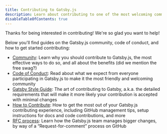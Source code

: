```yaml
---
title: Contributing to Gatsby.js
description: Learn about contributing to one of the most welcoming communities helping develop the future of the web
disableTableOfContents: true
---
```


Thanks for being interested in contributing! We're so glad you want to help!

Below you'll find guides on the Gatsby.js community, code of conduct, and how to get started contributing:

- [Community](docs/contributing/../../community.md): Learn why you should contribute to Gatsby.js, the most effective ways to do so, and all about the benefits (did we mention the free swag?)
- [Code of Conduct](docs/contributing/../../code-of-conduct.md): Read about what we expect from everyone participating in Gatsby.js to make it the most friendly and welcoming community
- [Gatsby Style Guide](/docs/contributing/gatsby-style-guide.md): The art of contributing to Gatsby, a.k.a. the detailed requirements that will make it more likely your contribution is accepted with minimal changes
- [How to Contribute](docs/contributing/../../how-to-contribute.md): How to get the most out of your Gatsby.js contributing experience, including GitHub management tips, setup instructions for docs and code contributions, and more
- [RFC process](../blog/2018-04-06-introducing-gatsby-rfc-process/index.md): Learn how the Gatsby.js team manages bigger changes, by way of a “Request-for-comment” process on GitHub

<EmailCaptureForm signupMessage="Want to keep up with the latest tips &amp; tricks? Subscribe to our newsletter!" />
